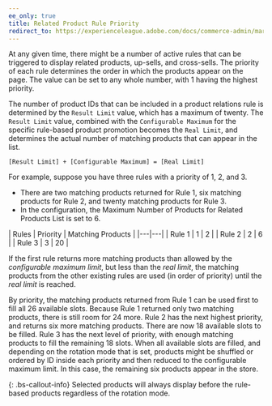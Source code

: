```yaml
---
ee_only: true
title: Related Product Rule Priority
redirect_to: https://experienceleague.adobe.com/docs/commerce-admin/marketing/promotions/product-relationships/product-related-rules.html#rule-priority
---
```


At any given time, there might be a number of active rules that can be triggered to display related products, up-sells, and cross-sells. The priority of each rule determines the order in which the products appear on the page. The value can be set to any whole number, with 1 having the highest priority.

The number of product IDs that can be included in a product relations rule is determined by the `Result Limit` value, which has a maximum of twenty. The `Result Limit` value, combined with the `Configurable Maximum` for the specific rule-based product promotion becomes the `Real Limit`, and determines the actual number of matching products that can appear in the list.

    [Result Limit] + [Configurable Maximum] = [Real Limit]

For example, suppose you have three rules with a priority of 1, 2, and 3.

- There are two matching products returned for Rule 1, six matching products for Rule 2, and twenty matching products for Rule 3.
- In the configuration, the Maximum Number of Products for Related Products List is set to 6.

| Rules | Priority | Matching Products |
|---|---|
| Rule 1 | 1 | 2 |
| Rule 2 | 2 | 6 |
| Rule 3 | 3 | 20 |

If the first rule returns more matching products than allowed by the _configurable maximum limit_, but less than the _real limit_, the matching products from the other existing rules are used (in order of priority) until the _real limit_ is reached.

By priority, the matching products returned from Rule 1 can be used first to fill all 26 available slots. Because Rule 1 returned only two matching products, there is still room for 24 more. Rule 2 has the next highest priority, and returns six more matching products. There are now 18 available slots to be filled. Rule 3 has the next level of priority, with enough matching products to fill the remaining 18 slots. When all available slots are filled, and depending on the rotation mode that is set, products might be shuffled or ordered by ID inside each priority and then reduced to the configurable maximum limit. In this case, the remaining six products appear in the store.

{: .bs-callout-info}
Selected products will always display before the rule-based products regardless of the rotation mode.
